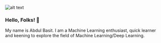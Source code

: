 ![alt text](https://https://github.com/abdul3909/abdul3909/blob/main/source.gif "Header")

### Hello, Folks! 👋

My name is Abdul Basit. I am a Machine Learning enthusiast, quick learner and keening to explore the field of Machine Learning/Deep Learning.

<!--
**abdul3909/abdul3909** is a ✨ _special_ ✨ repository because its `README.md` (this file) appears on your GitHub profile.

Here are some ideas to get you started:

- 🔭 I’m currently working on ...
- 🌱 I’m currently learning ...
- 👯 I’m looking to collaborate on ...
- 🤔 I’m looking for help with ...
- 💬 Ask me about ...
- 📫 How to reach me: ...
- 😄 Pronouns: ...
- ⚡ Fun fact: ...
-->
